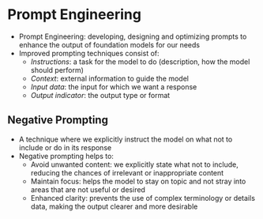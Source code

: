 # Prompt Engineering

- Prompt Engineering: developing, designing and optimizing prompts to enhance the output of foundation models for our needs
- Improved prompting techniques consist of:
    - *Instructions*: a task for the model to do (description, how the model should perform)
    - *Context*: external information to guide the model
    - *Input data*: the input for which we want a response
    - *Output indicator*: the output type or format

## Negative Prompting

- A technique where we explicitly instruct the model on what not to include or do in its response
- Negative prompting helps to:
    - Avoid unwanted content: we explicitly state what not to include, reducing the chances of irrelevant or inappropriate content
    - Maintain focus: helps the model to stay on topic and not stray into areas that are not useful or desired
    - Enhanced clarity: prevents the use of complex terminology or details data, making the output clearer and more desirable
